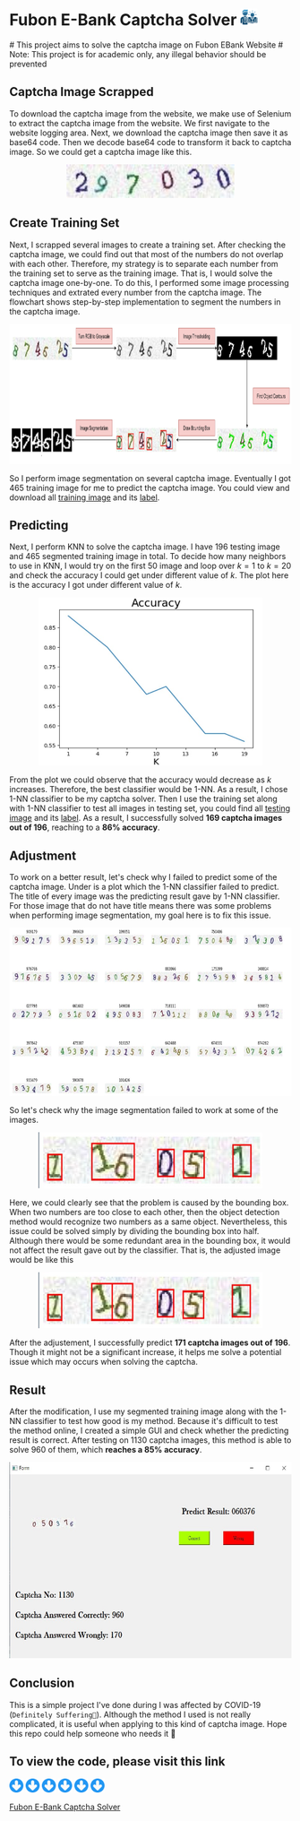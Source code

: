 <div>
    <h1> Fubon E-Bank Captcha Solver 
    <img src = "https://github.com/wavelolz/Fubon-Ebank-Captcha-Solver/blob/main/picture/consultant.png" width = 30 height = 30> 
</div>
# This project aims to solve the captcha image on Fubon EBank Website 
# Note: This project is for academic only, any illegal behavior should be prevented

## Captcha Image Scrapped
To download the captcha image from the website, we make use of Selenium to extract the captcha image from the website. We first navigate to the website logging area. Next, we download the captcha image then save it as base64 code. Then we decode base64 code to transform it back to captcha image. So we could get a captcha image like this.

<p align = "center">
    <img src = "https://github.com/wavelolz/Fubon-Ebank-Captcha-Solver/blob/main/picture/image1.jpg" width = 300 height = 60>
</p>

## Create Training Set
Next, I scrapped several images to create a training set. After checking the captcha image, we could find out that most of the numbers do not overlap with each other. Therefore, my strategy is to separate each number from the training set to serve as the training image. That is, I would solve the captcha image one-by-one. To do this, I performed some image processing techniques and extrated every number from the captcha image. The flowchart shows step-by-step implementation to segment the numbers in the captcha image.

<p align = "center">
    <img src = "https://github.com/wavelolz/Fubon-Ebank-Captcha-Solver/blob/main/picture/messageImage_1676176378723.jpg" width = 1000 height = 250>
</p>


So I perform image segmentation on several captcha image. Eventually I got 465 training image for me to predict the captcha image. You could view and download all <a href = "https://github.com/wavelolz/Fubon-Ebank-Captcha-Solver/blob/main/training%20set/training%20image.rar">training image</a> and its <a href = "https://github.com/wavelolz/Fubon-Ebank-Captcha-Solver/blob/main/training%20set/train%20label.csv">label</a>.

## Predicting
Next, I perform KNN to solve the captcha image. I have 196 testing image and 465 segmented training image in total. To decide how many neighbors to use in KNN, I would try on the first 50 image and loop over $k = 1$ to $k = 20$ and check the accuracy I could get under different value of $k$. The plot here is the accuracy I got under different value of $k$.



<p align = "center">
    <img src = "https://github.com/wavelolz/Fubon-Ebank-Captcha-Solver/blob/main/picture/messageImage_1676176771556.jpg" width = 400 height = 300>
</p>

From the plot we could observe that the accuracy would decrease as $k$ increases. Therefore, the best classifier would be 1-NN. As a result, I chose 1-NN classifier to be my captcha solver. Then I use the training set along with 1-NN classifier to test all images in testing set, you could find all <a href = "https://github.com/wavelolz/Fubon-Ebank-Captcha-Solver/blob/main/testing%20set/testing%20image.rar">testing image</a> and its <a href = "https://github.com/wavelolz/Fubon-Ebank-Captcha-Solver/blob/main/testing%20set/test%20label.xlsx">label</a>. As a result, I successfully solved **169 captcha images out of 196**, reaching to a **86% accuracy**. 
    
## Adjustment
To work on a better result, let's check why I failed to predict some of the captcha image. Under is a plot which the 1-NN classifier failed to predict. The title of every image was the predicting result gave by 1-NN classifier. For those image that do not have title means there was some problems when performing image segmentation, my goal here is to fix this issue.
    
<p align = "center">
    <img src = "https://github.com/wavelolz/Fubon-Ebank-Captcha-Solver/blob/main/picture/messageImage_1676191314940.jpg" width = 800 height = 300>
</p>
    
So let's check why the image segmentation failed to work at some of the images.

<p align = "center">
    <img src = "https://github.com/wavelolz/Fubon-Ebank-Captcha-Solver/blob/main/picture/messageImage_1676191600189.jpg" width = 400 height = 100>
</p>    
    
Here, we could clearly see that the problem is caused by the bounding box. When two numbers are too close to each other, then the object detection method would recognize two numbers as a same object. Nevertheless, this issue could be solved simply by dividing the bounding box into half. Although there would be some redundant area in the bounding box, it would not affect the result gave out by the classifier. That is, the adjusted image would be like this
   
<p align = "center">
    <img src = "https://github.com/wavelolz/Fubon-Ebank-Captcha-Solver/blob/main/picture/messageImage_1676191999372.jpg" width = 400 height = 100>
</p>  
 
After the adjustement, I successfully predict **171 captcha images out of 196**. Though it might not be a significant increase, it helps me solve a potential issue which may occurs when solving the captcha.  
    
## Result
After the modification, I use my segmented training image along with the 1-NN classifier to test how good is my method. Because it's difficult to test the method online, I created a simple GUI and check whether the predicting result is correct. After testing on 1130 captcha images, this method is able to solve 960 of them, which **reaches a 85% accuracy**.

<p align = "center">
    <img src = "https://github.com/wavelolz/Fubon-Ebank-Captcha-Solver/blob/main/picture/predict%20result.jpg" width = 700 height = 350>
</p>      

## Conclusion
This is a simple project I've done during I was affected by COVID-19 (`Definitely Suffering🤒`). Although the method I used is not really complicated, it is useful when applying to this kind of captcha image. Hope this repo could help someone who needs it 🐳    



## To view the code, please visit this link

<div>
    <img src = "https://github.com/wavelolz/Fubon-Ebank-Captcha-Solver/blob/main/picture/down-arrow%20(1).png" width = 25 height = 25>
    <img src = "https://github.com/wavelolz/Fubon-Ebank-Captcha-Solver/blob/main/picture/down-arrow%20(1).png" width = 25 height = 25>
    <img src = "https://github.com/wavelolz/Fubon-Ebank-Captcha-Solver/blob/main/picture/down-arrow%20(1).png" width = 25 height = 25>
    <img src = "https://github.com/wavelolz/Fubon-Ebank-Captcha-Solver/blob/main/picture/down-arrow%20(1).png" width = 25 height = 25>
    <img src = "https://github.com/wavelolz/Fubon-Ebank-Captcha-Solver/blob/main/picture/down-arrow%20(1).png" width = 25 height = 25>
    <img src = "https://github.com/wavelolz/Fubon-Ebank-Captcha-Solver/blob/main/picture/down-arrow%20(1).png" width = 25 height = 25>
</div>

<a href = "https://wavelolz.github.io/Fubon-Ebank-Captcha-Solver/Fubon%20E-Bank%20Captcha%20Solver.html"> Fubon E-Bank Captcha Solver </a>
